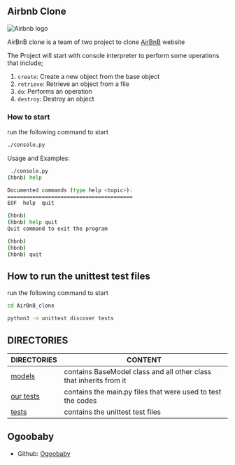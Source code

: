 ## Airbnb Clone

![Airbnb logo](https://www.pngitem.com/pimgs/m/132-1322125_transparent-background-airbnb-logo-hd-png-download.png)

AirBnB clone is a team of two project to clone [AirBnB](https://www.airbnb.com) website

The Project will start with console interpreter to perform some operations that include;

1.  `create`: Create a new object from the base object
1.  `retrieve`: Retrieve an object from a file
1.  `do`: Performs an operation
1.  `destroy`: Destroy an object

### How to start

run the following command to start

```bash
./console.py
```

Usage and Examples:

```bash
 ./console.py
(hbnb) help

Documented commands (type help <topic>):
========================================
EOF  help  quit

(hbnb)
(hbnb) help quit
Quit command to exit the program

(hbnb)
(hbnb)
(hbnb) quit
```

## How to run the unittest test files

run the following command to start

```bash
cd AirBnB_clone
```

```bash
python3 -m unittest discover tests
```


## DIRECTORIES

DIRECTORIES | CONTENT
------------|--------
[models](./models) | contains BaseModel  class and all other class that inherits from it
[our tests](./our_tests) | contains the main.py files that were used to test the codes
[tests](./tests) | contains the unittest test files

## Ogoobaby

- Github: [Ogoobaby](https://github.com/Ogoobaby)
